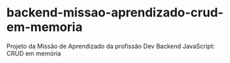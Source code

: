 # backend-missao-aprendizado-crud-em-memoria
Projeto da Missão de Aprendizado da profissão Dev Backend JavaScript: CRUD em memória
